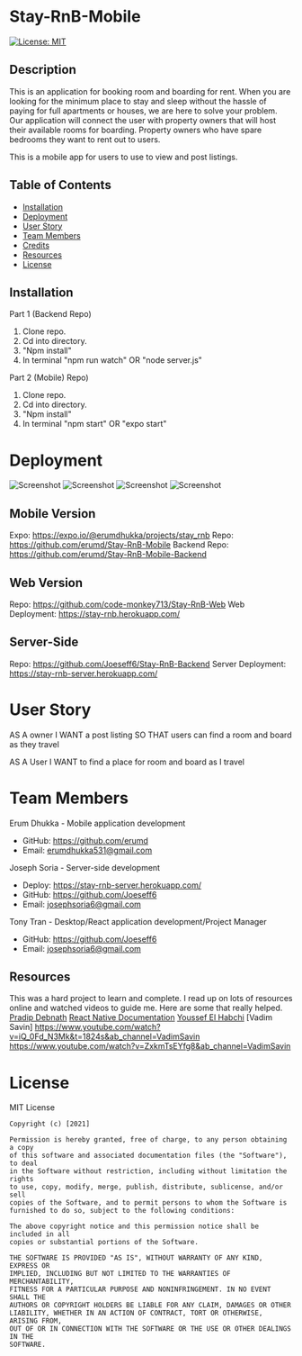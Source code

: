 # Stay-RnB-Mobile

[![License: MIT](https://img.shields.io/badge/License-MIT-yellow.svg)](https://opensource.org/licenses/MIT)

## Description

This is an application for booking room and boarding for rent. When you are looking for the minimum place to stay and sleep without the hassle of paying for full apartments or houses, we are here to solve your problem. Our application will connect the user with property owners that will host their available rooms for boarding. Property owners who have spare bedrooms they want to rent out to users. 

This is a mobile app for users to use to view and post listings. 

## Table of Contents

- [Installation](#installation)
- [Deployment](#deployment)
- [User Story](#userstory)
- [Team Members](#teammembers)
- [Credits](#credits)
- [Resources](#resources)
- [License](#license)

## Installation

Part 1 (Backend Repo)

1. Clone repo.
2. Cd into directory.
3. "Npm install"
4. In terminal "npm run watch" OR "node server.js"

Part 2 (Mobile) Repo)

1. Clone repo.
2. Cd into directory.
3. "Npm install"
4. In terminal "npm start" OR "expo start"

# Deployment

![Screenshot](./images/photo1.png)
![Screenshot](./images/photo2.png)
![Screenshot](./images/photo3.png)
![Screenshot](./images/photo4.png)

## Mobile Version

Expo: https://expo.io/@erumdhukka/projects/stay_rnb
Repo: https://github.com/erumd/Stay-RnB-Mobile
Backend Repo: https://github.com/erumd/Stay-RnB-Mobile-Backend

## Web Version

Repo: https://github.com/code-monkey713/Stay-RnB-Web
Web Deployment: https://stay-rnb.herokuapp.com/

## Server-Side

Repo: https://github.com/Joeseff6/Stay-RnB-Backend
Server Deployment: https://stay-rnb-server.herokuapp.com/

# User Story

AS A owner
I WANT a post listing
SO THAT users can find a room and board as they travel

AS A User
I WANT to find a place for room and board as I travel

# Team Members

Erum Dhukka - Mobile application development

- GitHub: https://github.com/erumd
- Email: erumdhukka531@gmail.com

Joseph Soria - Server-side development

- Deploy: https://stay-rnb-server.herokuapp.com/
- GitHub: https://github.com/Joeseff6
- Email: josephsoria6@gmail.com

Tony Tran - Desktop/React application development/Project Manager

- GitHub: https://github.com/Joeseff6
- Email: josephsoria6@gmail.com

## Resources
This was a hard project to learn and complete. I read up on lots of resources online and watched videos to guide me. Here are some that really helped.
[Pradip Debnath](https://www.youtube.com/watch?v=mjJzaiGkaQA&ab_channel=PradipDebnath)
[React Native Documentation](https://reactnative.dev/)
[Youssef El Habchi](https://reactnativemaster.com/react-native-login-screen-tutorial)
[Vadim Savin]
https://www.youtube.com/watch?v=iQ_0Fd_N3Mk&t=1824s&ab_channel=VadimSavin 
https://www.youtube.com/watch?v=ZxkmTsEYfg8&ab_channel=VadimSavin
# License

MIT License

    Copyright (c) [2021]

    Permission is hereby granted, free of charge, to any person obtaining a copy
    of this software and associated documentation files (the "Software"), to deal
    in the Software without restriction, including without limitation the rights
    to use, copy, modify, merge, publish, distribute, sublicense, and/or sell
    copies of the Software, and to permit persons to whom the Software is
    furnished to do so, subject to the following conditions:

    The above copyright notice and this permission notice shall be included in all
    copies or substantial portions of the Software.

    THE SOFTWARE IS PROVIDED "AS IS", WITHOUT WARRANTY OF ANY KIND, EXPRESS OR
    IMPLIED, INCLUDING BUT NOT LIMITED TO THE WARRANTIES OF MERCHANTABILITY,
    FITNESS FOR A PARTICULAR PURPOSE AND NONINFRINGEMENT. IN NO EVENT SHALL THE
    AUTHORS OR COPYRIGHT HOLDERS BE LIABLE FOR ANY CLAIM, DAMAGES OR OTHER
    LIABILITY, WHETHER IN AN ACTION OF CONTRACT, TORT OR OTHERWISE, ARISING FROM,
    OUT OF OR IN CONNECTION WITH THE SOFTWARE OR THE USE OR OTHER DEALINGS IN THE
    SOFTWARE.
